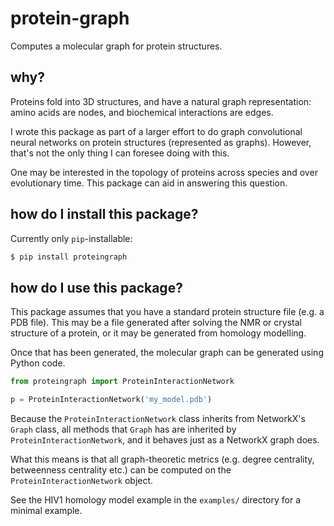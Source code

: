 # protein-graph

Computes a molecular graph for protein structures.

## why?

Proteins fold into 3D structures, and have a natural graph representation: amino acids are nodes, and biochemical interactions are edges.

I wrote this package as part of a larger effort to do graph convolutional neural networks on protein structures (represented as graphs). However, that's not the only thing I can foresee doing with this.

One may be interested in the topology of proteins across species and over evolutionary time. This package can aid in answering this question.

## how do I install this package?

Currently only `pip`-installable:

```bash
$ pip install proteingraph
```

## how do I use this package?

This package assumes that you have a standard protein structure file (e.g. a PDB file). This may be a file generated after solving the NMR or crystal structure of a protein, or it may be generated from homology modelling.

Once that has been generated, the molecular graph can be generated using Python code.

```python
from proteingraph import ProteinInteractionNetwork

p = ProteinInteractionNetwork('my_model.pdb')
```

Because the `ProteinInteractionNetwork` class inherits from NetworkX's `Graph` class, all methods that `Graph` has are inherited by `ProteinInteractionNetwork`, and it behaves just as a NetworkX graph does.

What this means is that all graph-theoretic metrics (e.g. degree centrality, betweenness centrality etc.) can be computed on the `ProteinInteractionNetwork` object.

See the HIV1 homology model example in the `examples/` directory for a minimal example.
